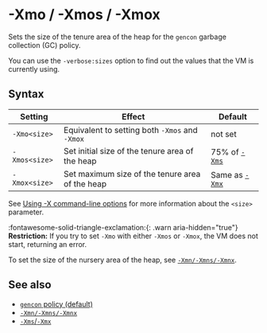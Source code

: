 <!--
* Copyright (c) 2017, 2023 IBM Corp. and others
*
* This program and the accompanying materials are made
* available under the terms of the Eclipse Public License 2.0
* which accompanies this distribution and is available at
* https://www.eclipse.org/legal/epl-2.0/ or the Apache
* License, Version 2.0 which accompanies this distribution and
* is available at https://www.apache.org/licenses/LICENSE-2.0.
*
* This Source Code may also be made available under the
* following Secondary Licenses when the conditions for such
* availability set forth in the Eclipse Public License, v. 2.0
* are satisfied: GNU General Public License, version 2 with
* the GNU Classpath Exception [1] and GNU General Public
* License, version 2 with the OpenJDK Assembly Exception [2].
*
* [1] https://www.gnu.org/software/classpath/license.html
* [2] https://openjdk.org/legal/assembly-exception.html
*
* SPDX-License-Identifier: EPL-2.0 OR Apache-2.0 OR GPL-2.0 WITH
* Classpath-exception-2.0 OR LicenseRef-GPL-2.0 WITH Assembly-exception
-->

# -Xmo / -Xmos / -Xmox

Sets the size of the tenure area of the heap for the `gencon` garbage collection (GC) policy.

You can use the `-verbose:sizes` option to find out the values that the VM is currently using.

## Syntax

| Setting       | Effect                                            | Default                   |
|---------------|---------------------------------------------------|---------------------------|
| `-Xmo<size>`  | Equivalent to setting both `-Xmos` and `-Xmox`    | not set                   |            |
| `-Xmos<size>` | Set initial size of the tenure area of the heap   | 75% of [`-Xms`](xms.md)   |
| `-Xmox<size>` | Set maximum size of the tenure area of the heap   | Same as [`-Xmx`](xms.md)  |

See [Using -X command-line options](x_jvm_commands.md) for more information about the `<size>` parameter.

:fontawesome-solid-triangle-exclamation:{: .warn aria-hidden="true"} **Restriction:** If you try to set `-Xmo` with either `-Xmos` or `-Xmox`, the VM does not start, returning an error.

To set the size of the nursery area of the heap, see [`-Xmn/-Xmns/-Xmnx`](xmn.md).

## See also

- [`gencon` policy (default)](gc.md#gencon-policy-default)
- [`-Xmn/-Xmns/-Xmnx`](xmn.md)
- [`-Xms`/`-Xmx`](xms.md)

<!-- ==== END OF TOPIC ==== xmo.md ==== -->
<!-- ==== END OF TOPIC ==== xmos.md ==== -->
<!-- ==== END OF TOPIC ==== xmox.md ==== -->
